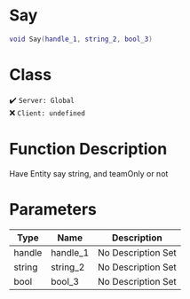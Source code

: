 # Say
```lua
void Say(handle_1, string_2, bool_3)
```
# Class
✔️ `Server: Global`  
❌ `Client: undefined`  

# Function Description
Have Entity say string, and teamOnly or not
# Parameters
Type|Name|Description
--|--|--
handle|handle_1|No Description Set
string|string_2|No Description Set
bool|bool_3|No Description Set
